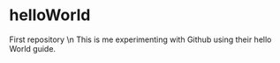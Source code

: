 # helloWorld
First repository
\n This is me experimenting with Github using their hello World guide.
